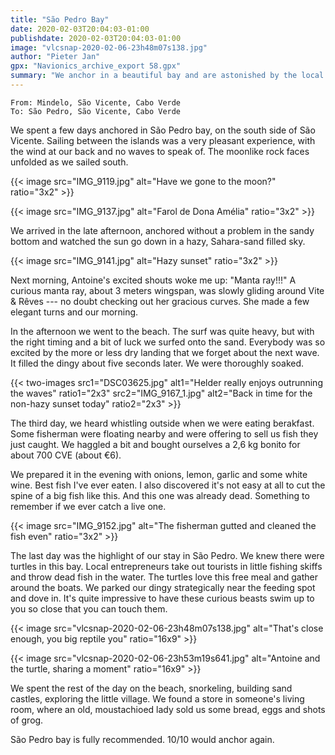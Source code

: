 ```yaml
---
title: "São Pedro Bay"
date: 2020-02-03T20:04:03-01:00
publishdate: 2020-02-03T20:04:03-01:00
image: "vlcsnap-2020-02-06-23h48m07s138.jpg"
author: "Pieter Jan"
gpx: "Navionics_archive_export 58.gpx"
summary: "We anchor in a beautiful bay and are astonished by the local wildlife."
---
```


`From: Mindelo, São Vicente, Cabo Verde`<br/>
`To: São Pedro, São Vicente, Cabo Verde`

We spent a few days anchored in São Pedro bay, on the south side of São Vicente. Sailing between the islands was a very pleasant experience, with the wind at our back and no waves to speak of. The moonlike rock faces unfolded as we sailed south.

{{< image src="IMG_9119.jpg" alt="Have we gone to the moon?" ratio="3x2" >}}

{{< image src="IMG_9137.jpg" alt="Farol de Dona Amélia" ratio="3x2" >}}

We arrived in the late afternoon, anchored without a problem in the sandy bottom and watched the sun go down in a hazy, Sahara-sand filled sky.

{{< image src="IMG_9141.jpg" alt="Hazy sunset" ratio="3x2" >}}

Next morning, Antoine's excited shouts woke me up: "Manta ray!!!" A curious manta ray, about 3 meters wingspan, was slowly gliding around Vite & Rêves --- no doubt checking out her gracious curves. She made a few elegant turns and our morning.

In the afternoon we went to the beach. The surf was quite heavy, but with the right timing and a bit of luck we surfed onto the sand. Everybody was so excited by the more or less dry landing that we forget about the next wave. It filled the dingy about five seconds later. We were thoroughly soaked.

{{< two-images src1="DSC03625.jpg" alt1="Helder really enjoys outrunning the waves" ratio1="2x3" src2="IMG_9167_1.jpg" alt2="Back in time for the non-hazy sunset today" ratio2="2x3" >}}

The third day, we heard whistling outside when we were eating berakfast. Some fisherman were floating nearby and were offering to sell us fish they just caught. We haggled a bit and bought ourselves a 2,6 kg bonito for about 700 CVE (about €6).

We prepared it in the evening with onions, lemon, garlic and some white wine. Best fish I've ever eaten. I also discovered it's not easy at all to cut the spine of a big fish like this. And this one was already dead. Something to remember if we ever catch a live one.

{{< image src="IMG_9152.jpg" alt="The fisherman gutted and cleaned the fish even" ratio="3x2" >}}

The last day was the highlight of our stay in São Pedro. We knew there were turtles in this bay. Local entrepreneurs take out tourists in little fishing skiffs and throw dead fish in the water. The turtles love this free meal and gather around the boats. We parked our dingy strategically near the feeding spot and dove in. It's quite impressive to have these curious beasts swim up to you so close that you can touch them.

{{< image src="vlcsnap-2020-02-06-23h48m07s138.jpg" alt="That's close enough, you big reptile you" ratio="16x9" >}}

{{< image src="vlcsnap-2020-02-06-23h53m19s641.jpg" alt="Antoine and the turtle, sharing a moment" ratio="16x9" >}}

We spent the rest of the day on the beach, snorkeling, building sand castles, exploring the little village. We found a store in someone's living room, where an old, moustachioed lady sold us some bread, eggs and shots of grog.

São Pedro bay is fully recommended. 10/10 would anchor again.
